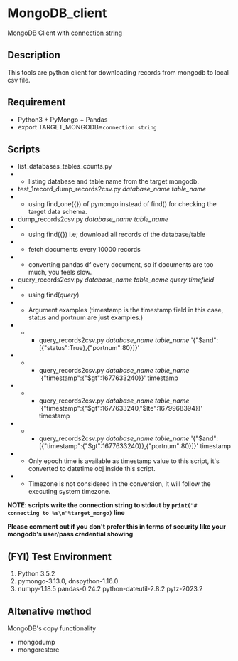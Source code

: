 # MongoDB_client

MongoDB Client with [connection string](https://www.mongodb.com/docs/manual/reference/connection-string/)

## Description
This tools are python client for downloading records from mongodb to local csv file. 

## Requirement

- Python3 + PyMongo + Pandas 
- export TARGET_MONGODB=`connection string`

## Scripts

- list_databases_tables_counts.py
- - listing database and table name from the target mongodb.
- test_1record_dump_records2csv.py *database_name* *table_name*
- - using find_one({}) of pymongo instead of find() for checking the target data schema.
- dump_records2csv.py *database_name* *table_name*
- - using find({}) i.e; download all records of the database/table
- - fetch documents every 10000 records
- - converting pandas df every document, so if documents are too much, you feels slow.
- query_records2csv.py *database_name* *table_name* *query* *timefield*
- - using find(*query*)
- - Argument examples (timestamp is the timestamp field in this case, status and portnum are just examples.)
- - - query_records2csv.py *database_name* *table_name* '{"$and":[{"status":True},{"portnum":80}]}'
- - - query_records2csv.py *database_name* *table_name* '{"timestamp":{"$gt":1677633240}}' timestamp
- - - query_records2csv.py *database_name* *table_name* '{"timestamp":{"$gt":1677633240,"$lte":1679968394}}' timestamp
- - - query_records2csv.py *database_name* *table_name* '{"$and":[{"timestamp":{"$gt":1677633240}},{"portnum":80}]}' timestamp
- - Only epoch time is available as timestamp value to this script, it's converted to datetime obj inside this script.
- - Timezone is not considered in the conversion, it will follow the executing system timezone.

**NOTE: scripts write the connection string to stdout by `print("# connecting to %s\n"%target_mongo)` line**

**Please comment out if you don't prefer this in terms of security like your mongodb's user/pass credential showing**

## (FYI) Test Environment
1. Python 3.5.2
2. pymongo-3.13.0, dnspython-1.16.0
3. numpy-1.18.5 pandas-0.24.2 python-dateutil-2.8.2 pytz-2023.2

## Altenative method
MongoDB's copy functionality
- mongodump
- mongorestore
